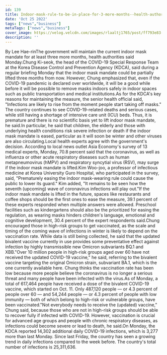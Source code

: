 ```yaml
---
id: 139
title: Indoor-mask-rule-to-be-in-place-for-3-more-months--health-authorities-
date: 'Oct 25 2022'
tags: ["news","business"]
metaTags: ["news","business"]
cover_image: https://velog.velcdn.com/images/rlaaltj1765/post/ff793e83-baba-4dd5-a97c-fbd1e858632b/news2.jpg
description: ''
---
```


By Lee Hae-rinThe government will maintain the current indoor mask mandate for at least three more months, health authorities said Monday.Chung Ki-seok, the head of the COVID-19 Special Response Team at the Korea Disease Control and Prevention Agency (KDCA), said during a regular briefing Monday that the indoor mask mandate could be partially lifted three months from now. However, Chung emphasized that, even if the COVID-19 pandemic is declared over worldwide, it will be a good while before it will be possible to remove masks indoors safely in indoor spaces such as public transportation and medical institutions.As for the KDCA's key reasons for maintaining the measure, the senior health official said, "Infections are likely to rise from the moment people start taking off masks." The country continues to see COVID-19-related deaths and serious cases, while still having a shortage of intensive care unit (ICU) beds. Thus, it is premature and there is no scientific basis yet to lift indoor mask mandate, he said.In particular, he said that children, the elderly and those with underlying health conditions risk severe infection or death if the indoor mask mandate is eased, particular as it will soon be winter and other viruses are also circulating.Local health experts agree with the government's decision. According to local news outlet Asia Economy's survey of 13 medical experts, Monday, 70.8 percent said that the coronavirus, as well as influenza or other acute respiratory diseases such as human metapneumovirus (hMPV) and respiratory syncytial virus (RSV), may surge if the indoor mask mandate is lifted.Kim Woo-joo, a professor of infectious medicine at Korea University Guro Hospital, who participated in the survey, said, "Prematurely easing the indoor mask-wearing rule could cause the public to lower its guard." Kim added, "It remains to be seen how the seventh (upcoming) wave of coronavirus infections will play out."If the indoor mask mandate is lifted in the future, spaces like restaurants and coffee shops should be the first ones to ease the measure, 39.1 percent of these experts responded when multiple answers were allowed. Preschool facilities such as kindergartens should also be the prioritized for easing the regulation, as wearing masks hinders children's language, emotional and cognitive development, 30.4 percent of the expert respondents said.Chung encouraged those in high-risk groups to get vaccinated, as the scale and timing of the coming wave of infections in winter is likely to depend on the vaccination rate. While data is still being collected, he said that the updated bivalent vaccine currently in use provides some preventative effect against infection by highly transmissible new Omicron subvariants BQ.1 and XBB."Over 10 million people in high-risk groups aged over 60 have not received the updated COVID-19 vaccine," he said, referring to the bivalent vaccine targeting the original Omicron strain, subvariant BA.1, which is the one currently available here. Chung thinks the vaccination rate has been low because more people believe the coronavirus is no longer a serious threat and many people have been infected with the virus.As of Monday, a total of 617,464 people have received a dose of the bivalent COVID-19 vaccine, which started on Oct. 11. Only 487,120 people ― or 4.3 percent of people over 60 ― and 54,244 people ― or 4.3 percent of people with low immunity ― both of which belong to high-risk or vulnerable groups, have been vaccinated."Not everybody needs to receive the (updated) vaccine," Chung said, because those who are not in high-risk groups should be able to recover fully if infected with COVID-19. However, vaccination is crucial for advanced age groups and people with chronic respiratory diseases, as infections could become severe or lead to death, he said.On Monday, the KDCA reported 14,302 additional daily COVID-19 infections, which is 3,277 more than last Monday. Since last Friday, the country has seen a growing trend in daily infections compared to the week before. The country's total number of infections is 25,311,636. 
